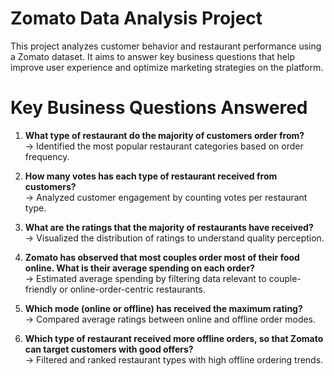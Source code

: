 # Zomato Data Analysis Project

This project analyzes customer behavior and restaurant performance using a Zomato dataset. It aims to answer key business questions that help improve user experience and optimize marketing strategies on the platform.

#  Key Business Questions Answered

1. **What type of restaurant do the majority of customers order from?**  
   → Identified the most popular restaurant categories based on order frequency.

2. **How many votes has each type of restaurant received from customers?**  
   → Analyzed customer engagement by counting votes per restaurant type.

3. **What are the ratings that the majority of restaurants have received?**  
   → Visualized the distribution of ratings to understand quality perception.

4. **Zomato has observed that most couples order most of their food online. What is their average spending on each order?**  
   → Estimated average spending by filtering data relevant to couple-friendly or online-order-centric restaurants.

5. **Which mode (online or offline) has received the maximum rating?**  
   → Compared average ratings between online and offline order modes.

6. **Which type of restaurant received more offline orders, so that Zomato can target customers with good offers?**  
   → Filtered and ranked restaurant types with high offline ordering trends.



